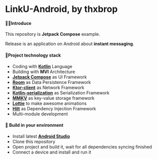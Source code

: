 # LinkU-Android, by thxbrop

#### 🙋‍♂️Introduce

This repository is **Jetpack Compose** example.

Release is an application on Android about **instant messaging**.

#### 📙Project technology stack

- Coding with **[Kotlin](https://kotlinlang.org/)** Language
- Building with **MVI** Architecture
- **[Jetpack Compose](https://developer.android.com/jetpack/compose)** as UI Framework
- **[Room](https://developer.android.com/training/data-storage/room)** as Data Persistence Framework
- **[Ktor-client](https://ktor.io/)** as Network Framework
- **[Kotlin-serialization](https://kotlinlang.org/docs/serialization.html)** as Serialization Framework
- **[MMKV](https://github.com/Tencent/MMKV)** as key-value storage framework
- **[Lottie](https://github.com/airbnb/lottie-android)** to make awesome animations
- **[Hilt](https://developer.android.com/training/dependency-injection/hilt-android)** as Dependency Injection Framework
- Multi-module development

#### 🎉 Build in your environment

- Install latest **[Android Studio](https://developer.android.com/studio)**
- Clone this repository
- Open project and build it, wait for all dependencies syncing finished
- Connect a device and install and run it
